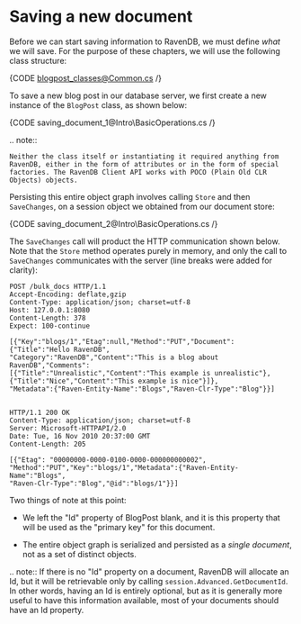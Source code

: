 ﻿# Saving a new document

Before we can start saving information to RavenDB, we must define *what* we will save. For the purpose of these chapters, we will use the following class structure:

{CODE blogpost_classes@Common.cs /}
  
To save a new blog post in our database server, we first create a new instance of the `BlogPost` class, as shown below:

{CODE saving_document_1@Intro\BasicOperations.cs /}

.. note::

	Neither the class itself or instantiating it required anything from RavenDB, either in the form of attributes or in the form of special factories. The RavenDB Client API works with POCO (Plain Old CLR Objects) objects.

Persisting this entire object graph involves calling `Store` and then `SaveChanges`, on a session object we obtained from our document store:

{CODE saving_document_2@Intro\BasicOperations.cs /}

The `SaveChanges` call will product the HTTP communication shown below. Note that the `Store` method operates purely in memory, and only the call to `SaveChanges` communicates with the server (line breaks were added for clarity):

	POST /bulk_docs HTTP/1.1
	Accept-Encoding: deflate,gzip
	Content-Type: application/json; charset=utf-8
	Host: 127.0.0.1:8080
	Content-Length: 378
	Expect: 100-continue

	[{"Key":"blogs/1","Etag":null,"Method":"PUT","Document":{"Title":"Hello RavenDB",
	"Category":"RavenDB","Content":"This is a blog about RavenDB","Comments":
	[{"Title":"Unrealistic","Content":"This example is unrealistic"},
	{"Title":"Nice","Content":"This example is nice"}]},
	"Metadata":{"Raven-Entity-Name":"Blogs","Raven-Clr-Type":"Blog"}}]
	
	
	HTTP/1.1 200 OK
	Content-Type: application/json; charset=utf-8
	Server: Microsoft-HTTPAPI/2.0
	Date: Tue, 16 Nov 2010 20:37:00 GMT
	Content-Length: 205

	[{"Etag": "00000000-0000-0100-0000-000000000002",
	"Method":"PUT","Key":"blogs/1","Metadata":{"Raven-Entity-Name":"Blogs",
	"Raven-Clr-Type":"Blog","@id":"blogs/1"}}]

	
Two things of note at this point:

* We left the "Id" property of BlogPost blank, and it is this property that will be used as the "primary key" for this document.

* The entire object graph is serialized and persisted as a *single document*, not as a set of distinct objects.

.. note::
	If there is no "Id" property on a document, RavenDB will allocate an Id, but it will be retrievable only by calling `session.Advanced.GetDocumentId`. In other words, having an Id is entirely optional, but as it is generally more useful to have this information available, most of your documents should have an Id property.
